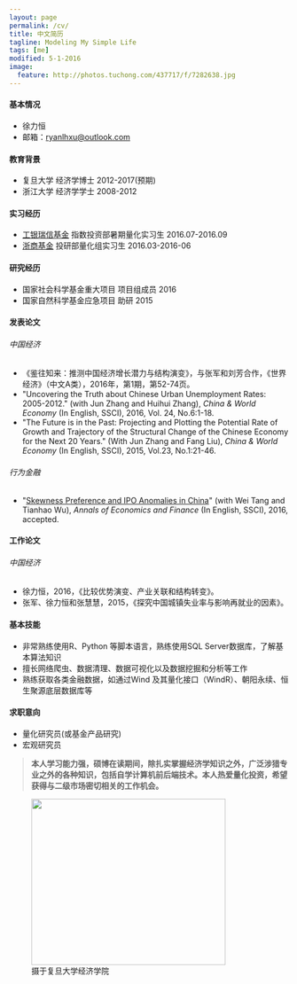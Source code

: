 ```yaml
---
layout: page
permalink: /cv/
title: 中文简历
tagline: Modeling My Simple Life
tags: [me]
modified: 5-1-2016
image:
  feature: http://photos.tuchong.com/437717/f/7282638.jpg
---
```


#### 基本情况
* 徐力恒
* 邮箱：[ryanlhxu@outlook.com](mailto:ryanlhxu@outlook.com)

#### 教育背景
* 复旦大学 经济学博士 2012-2017(预期) 
* 浙江大学 经济学学士 2008-2012 

#### 实习经历
* [工银瑞信基金](http://www.icbccs.com.cn/) 指数投资部暑期量化实习生 2016.07-2016.09
* [浙商基金](http://www.zsfund.com/) 投研部量化组实习生 2016.03-2016-06

#### 研究经历
* 国家社会科学基金重大项目 项目组成员 2016
* 国家自然科学基金应急项目 助研       2015

#### 发表论文

###### 中国经济
* 《鉴往知来：推测中国经济增长潜力与结构演变》，与张军和刘芳合作，《世界经济》（中文A类），2016年，第1期，第52-74页。
* "Uncovering the Truth about Chinese Urban Unemployment Rates: 2005-2012." (with Jun Zhang and Huihui Zhang), *China & World Economy* (In English, SSCI), 2016, Vol. 24, No.6:1-18. 
* "The Future is in the Past: Projecting and Plotting the Potential Rate of Growth and Trajectory of the Structural Change of the Chinese Economy for the Next 20 Years." (With Jun Zhang and Fang Liu), *China & World Economy* (In English, SSCI), 2015, Vol.23, No.1:21-46.

###### 行为金融
* "[Skewness Preference and IPO Anomalies in China](https://poseidon01.ssrn.com/delivery.php?ID=530112070066075011090011066103070022009056033020093009075021093091004072125005126023004010006016122030040069019101001112121105056014025055017120082065065017079120001017015016101066004030084125088015088125109111015116084119117065007118118065088120028071&EXT=pdf)" (with Wei Tang and Tianhao Wu), *Annals of Economics and Finance* (In English, SSCI), 2016, accepted.

#### 工作论文

###### 中国经济
* 徐力恒，2016，《比较优势演变、产业关联和结构转变》。
* 张军、徐力恒和张慧慧，2015，《探究中国城镇失业率与影响再就业的因素》。

#### 基本技能
* 非常熟练使用R、Python 等脚本语言，熟练使用SQL Server数据库，了解基本算法知识
* 擅长网络爬虫、数据清理、数据可视化以及数据挖掘和分析等工作
* 熟练获取各类金融数据，如通过Wind 及其量化接口（WindR）、朝阳永续、恒生聚源底层数据库等

#### 求职意向
* 量化研究员(或基金产品研究)
* 宏观研究员 

> **本人学习能力强，硕博在读期间，除扎实掌握经济学知识之外，广泛涉猎专业之外的各种知识，包括自学计算机前后端技术。本人热爱量化投资，希望获得与二级市场密切相关的工作机会。**


<figure>
	<a href="http://www.econ.fudan.edu.cn/dofiles/img/2015121883512501.jpg"><img src="http://www.econ.fudan.edu.cn/dofiles/img/2015121883512501.jpg" height="300" width="350"></a>
	<figcaption>摄于复旦大学经济学院</figcaption>
</figure>

